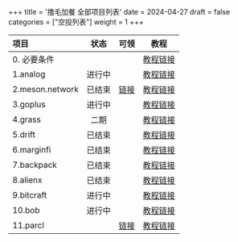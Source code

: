 +++
title = '撸毛加餐 全部项目列表'
date = 2024-04-27
draft = false
categories = ["空投列表"]
weight = 1
+++


| 项目 | 状态 | 可领 |教程 |
| :----- | :----: | :----: | :----: |
| 0. 必要条件 | || [教程链接](https://hangsz.github.io/post/撸毛加餐-0.钱包和账号等准备/) |
| 1.analog | 进行中|| [教程链接](https://hangsz.github.io/post/撸毛加餐1.analog项目/) |
| 2.meson.network| 已结束 |[链接](https://tokenclaim.meson.network/claim/simple_claim/eth_mainnet)   | [教程链接](https://hangsz.github.io/post/撸毛加餐2.meson.network项目/) |
| 3.goplus | 进行中|| [教程链接](https://hangsz.github.io/post/撸毛加餐3.goplus项目/) |
| 4.grass | 二期 || [教程链接](https://hangsz.github.io/post/撸毛加餐4.grass项目/) |
| 5.drift | 已结束 || [教程链接](https://hangsz.github.io/post/撸毛加餐5.drift项目/) |
| 6.marginfi | 已结束 || [教程链接](https://hangsz.github.io/post/撸毛加餐6.marginfi项目/) |
| 7.backpack | 已结束 || [教程链接](https://hangsz.github.io/post/撸毛加餐7.backpack项目/) |
| 8.alienx | 已结束 || [教程链接](https://hangsz.github.io/post/撸毛加餐8.alienx项目/) |
| 9.bitcraft |进行中 || [教程链接](https://hangsz.github.io/post/撸毛加餐9.bitcraft项目/) |
| 10.bob | 进行中 || [教程链接](https://hangsz.github.io/post/撸毛加餐10.bob项目/) |
| 11.parcl |  | [链接](https://claims.parcllimited.com/) | [教程链接](https://hangsz.github.io/post/撸毛加餐11.parcl项目/) |
